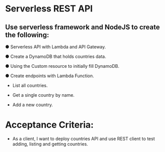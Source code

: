<!--

-->
# Serverless REST API

## Use serverless framework and NodeJS to create the following:

● Serverless API with Lambda and API Gateway.

● Create a DynamoDB that holds countries data.

● Using the Custom resource to initially fill DynamoDB.

● Create endpoints with Lambda Function.

- List all countries.

- Get a single country by name.

- Add a new country.

# Acceptance Criteria:

- As a client, I want to deploy countries API and use REST client to test adding, listing and
getting countries.
